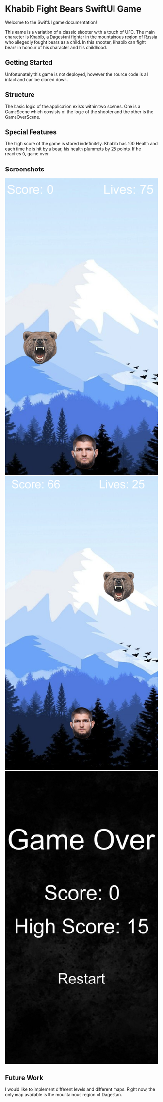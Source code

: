 # Khabib Fight Bears SwiftUI Game

Welcome to the SwiftUI game documentation! 

This game is a variation of a classic shooter with a touch of UFC. The main character is Khabib, a Dagestani fighter in the mountainous region of Russia who allegedly fought bears as a child. In this shooter, Khabib can fight bears in honour of his character and his childhood.

## Getting Started

Unfortunately this game is not deployed, however the source code is all intact 
and can be cloned down.

## Structure

The basic logic of the application exists within two scenes. One is a GameScene which consists of the logic of the shooter and the other is the GameOverScene.

## Special Features

The high score of the game is stored indefinitely. Khabib has 100 Health and each time he is hit by a bear, his health plummets by 25 points. If he reaches 0, game over.

## Screenshots

![Game Screen 1](./img/1.png)
![Game Screen 2](./img/2.png)
![Game Over Screen](./img/3.png)

## Future Work

I would like to implement different levels and different maps. Right now, the only map available is the mountainous region of Dagestan.